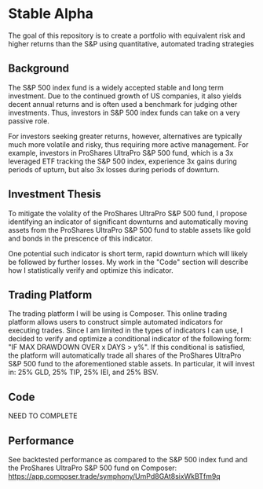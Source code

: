 # Stable Alpha
The goal of this repository is to create a portfolio with equivalent risk and higher returns than the S&amp;P using quantitative, automated trading strategies

## Background
The S&amp;P 500 index fund is a widely accepted stable and long term investment. Due to the continued growth of US companies, it also yields decent annual returns and is often used a benchmark for judging other investments. Thus, investors in S&amp;P 500 index funds can take on a very passive role.

For investors seeking greater returns, however, alternatives are typically much more volatile and risky, thus requiring more active management. For example, investors in ProShares UltraPro S&amp;P 500 fund, which is a 3x leveraged ETF tracking the S&amp;P 500 index, experience 3x gains during periods of upturn, but also 3x losses during periods of downturn.

## Investment Thesis
To mitigate the volality of the ProShares UltraPro S&amp;P 500 fund, I propose identifying an indicator of significant downturns and automatically moving assets from the ProShares UltraPro S&amp;P 500 fund to stable assets like gold and bonds in the prescence of this indicator. 

One potential such indicator is short term, rapid downturn which will likely be followed by further losses. My work in the "Code" section will describe how I statistically verify and optimize this indicator.

## Trading Platform 
The trading platform I will be using is Composer. This online trading platform allows users to construct simple automated indicators for executing trades. Since I am limited in the types of indicators I can use, I decided to verify and optimize a conditional indicator of the following form: "IF MAX DRAWDOWN OVER x DAYS > y%". If this conditional is satisfied, the platform will automatically trade all shares of the ProShares UltraPro S&amp;P 500 fund to the aforementioned stable assets. In particular, it will invest in: 25% GLD, 25% TIP, 25% IEI, and 25% BSV.

## Code
NEED TO COMPLETE 

## Performance
See backtested performance as compared to the S&amp;P 500 index fund and the ProShares UltraPro S&amp;P 500 fund on Composer: https://app.composer.trade/symphony/UmPd8GAt8sixWkBTfm9q
